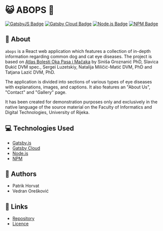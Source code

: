 # 😺 ABOPS 🐶

[![GatsbyJS Badge](https://img.shields.io/badge/Powered%20By-GatsbyJS-663399?style=for-the-badge)](https://www.gatsbyjs.org/)
[![Gatsby Cloud Badge](https://img.shields.io/badge/Powered%20By-Gatsby_Cloud-57D200?style=for-the-badge)](https://www.gatsbyjs.com/cloud/)
[![Node.js Badge](https://img.shields.io/badge/Powered%20By-Node.js-339933?style=for-the-badge)](https://nodejs.org/en/)
[![NPM Badge](https://img.shields.io/badge/Powered%20By-NPM-F37647?style=for-the-badge)](https://www.npmjs.com/)

## 📖 About

`abops` is a React web application which features a collection of in-depth information regarding common dog and cat eye diseases. The project is based on [Atlas Bolesti Oka Pasa i Mačaka](https://oculus-vet.com/atlas-bolesti-oka-pasa-i-macaka/) by Siniša Groznanić PhD, Slavica Đukić DVM spec., Sergei Luzetskiy, Natalija Miličić-Matić DVM, PhD and Tatjana Lazić DVM, PhD. 

The application is divided into sections of various types of eye diseases with explanations, images, and captions. It also features an "About Us", "Contact" and "Gallery" page.

It has been created for demonstration purposes only and exclusively in the native language of the source material on the Faculty of Informatics and Digital Technologies, University of Rijeka.

## 💻 Technologies Used
- [Gatsby.js](https://www.gatsbyjs.com/)
- [Gatsby Cloud](https://www.gatsbyjs.com/cloud/)
- [Node.js](https://nodejs.org/)
- [NPM](https://www.npmjs.com/)

## 📘 Authors
- Patrik Horvat
- Vedran Orešković

## 🔗 Links
- [Repository](https://github.com/pHorvat/abops)
- [Licence](https://github.com/pHorvat/abops/blob/master/LICENSE)
